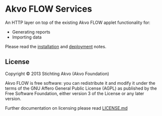 # Akvo FLOW Services

An HTTP layer on top of the existing Akvo FLOW applet functionality for:

* Generating reports
* Importing data

Please read the [installation](doc/InstallationNotes.md) and [deployment](doc/DeploymentNotes.md) notes.

## License

Copyright © 2013 Stichting Akvo (Akvo Foundation)

Akvo FLOW is free software: you can redistribute it and modify it
under the terms of the GNU Affero General Public License (AGPL)
as published by the Free Software Foundation,
either version 3 of the License or any later version.

Further documentation on licensing please read [LICENSE.md](LICENSE.md)

